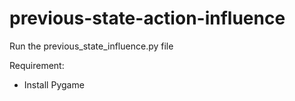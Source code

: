 # previous-state-action-influence

Run the previous_state_influence.py file

Requirement: 
 - Install Pygame

